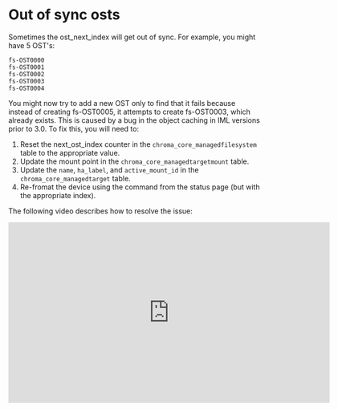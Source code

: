 # Out of sync osts

Sometimes the ost_next_index will get out of sync. For example, you might have 5 OST's:

```
fs-OST0000
fs-OST0001
fs-OST0002
fs-OST0003
fs-OST0004
```

You might now try to add a new OST only to find that it fails because instead of creating fs-OST0005, it attempts to create fs-OST0003, which already exists. This is caused by a bug in the object caching in IML versions prior to 3.0. To fix this, you will need to:

1. Reset the next_ost_index counter in the `chroma_core_managedfilesystem` table to the appropriate value.
1. Update the mount point in the `chroma_core_managedtargetmount` table.
1. Update the `name`, `ha_label`, and `active_mount_id` in the `chroma_core_managedtarget` table.
1. Re-fromat the device using the command from the status page (but with the appropriate index).

The following video describes how to resolve the issue:

<div style="margin: 0 auto; width: 640px;">
  <iframe src="https://player.vimeo.com/video/301859928" width="640" height="360" frameborder="0" webkitallowfullscreen mozallowfullscreen allowfullscreen></iframe>
</div>
